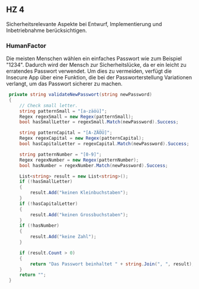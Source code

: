 ## HZ 4
Sicherheitsrelevante Aspekte bei Entwurf, Implementierung und Inbetriebnahme berücksichtigen.

### HumanFactor
Die meisten Menschen wählen ein einfaches Passwort wie zum Beispiel "1234". Dadurch wird der Mensch zur Sicherheitslücke, da er ein leicht zu erratendes Passwort verwendet. Um dies zu vermeiden, verfügt die Insecure App über eine Funktion, die bei der Passworterstellung Variationen verlangt, um das Passwort sicherer zu machen.

``` csharp
 private string validateNewPasswort(string newPassword)
 {
     // Check small letter.
     string patternSmall = "[a-zäöü]";
     Regex regexSmall = new Regex(patternSmall);
     bool hasSmallLetter = regexSmall.Match(newPassword).Success;

     string patternCapital = "[A-ZÄÖÜ]";
     Regex regexCapital = new Regex(patternCapital);
     bool hasCapitalLetter = regexCapital.Match(newPassword).Success;

     string patternNumber = "[0-9]";
     Regex regexNumber = new Regex(patternNumber);
     bool hasNumber = regexNumber.Match(newPassword).Success;

     List<string> result = new List<string>();
     if (!hasSmallLetter)
     {
         result.Add("keinen Kleinbuchstaben");
     }
     if (!hasCapitalLetter)
     {
         result.Add("keinen Grossbuchstaben");
     }
     if (!hasNumber)
     {
         result.Add("keine Zahl");
     }

     if (result.Count > 0)
     {
         return "Das Passwort beinhaltet " + string.Join(", ", result);
     }
     return "";
 }
```

